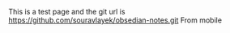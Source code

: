 This is a test page and the git url is https://github.com/souravlayek/obsedian-notes.git
From mobile